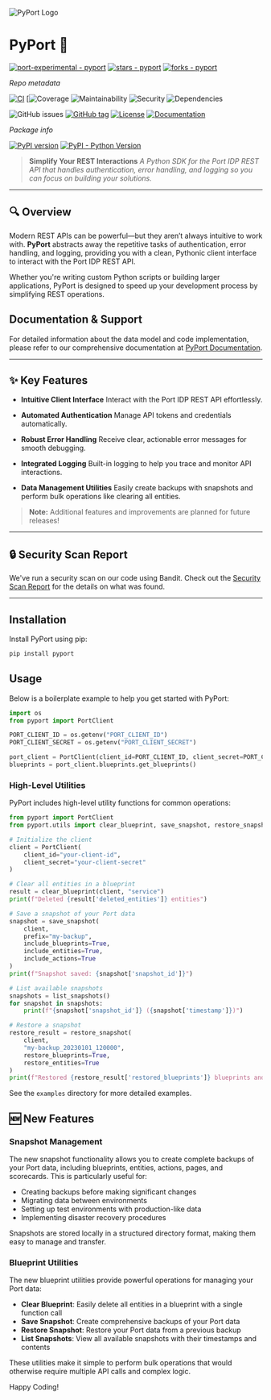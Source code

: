 ![PyPort Logo](./assets/port.png)

# PyPort 🚀

[![port-experimental - pyport](https://img.shields.io/static/v1?label=port-experimental&message=pyport&color=blue&logo=github)](https://github.com/port-experimental/pyport)
[![stars - pyport](https://img.shields.io/github/stars/port-experimental/pyport?style=social)](https://github.com/port-experimental/pyport)
[![forks - pyport](https://img.shields.io/github/forks/port-experimental/pyport?style=social)](https://github.com/port-experimental/pyport)


_Repo metadata_

[![CI](https://github.com/port-experimental/pyport/actions/workflows/ci.yml/badge.svg)](https://github.com/port-experimental/pyport/actions/workflows/ci.yml)
[![Coverage](https://img.shields.io/badge/coverage-35.00%25-red)
![Maintainability](https://img.shields.io/badge/maintainability-100.0_A-brightgreen)
![Security](https://img.shields.io/badge/security-A-brightgreen)
![Dependencies](https://img.shields.io/badge/dependencies-Passed-brightgreen)

![GitHub issues](https://img.shields.io/github/issues/port-experimental/pyport)
[![GitHub tag](https://img.shields.io/github/tag/port-experimental/pyport?include_prereleases=&sort=semver&color=blue)](https://github.com/port-experimental/pyport/releases/)
[![License](https://img.shields.io/badge/License-MIT-blue)](#license)
[![Documentation](https://img.shields.io/badge/docs-api.getport.io-blue?style=flat)](https://docs.port.io/api-reference/port-api/)

_Package info_

[![PyPI version](https://badge.fury.io/py/pyport.svg)](https://badge.fury.io/py/pyport)
[![PyPI - Python Version](https://img.shields.io/pypi/pyversions/pyport)](https://pypi.org/project/pyport)


> **Simplify Your REST Interactions**
> _A Python SDK for the Port IDP REST API that handles authentication, error handling, and logging so you can focus on building your solutions._


---

## 🔍 Overview

Modern REST APIs can be powerful—but they aren’t always intuitive to work with. **PyPort** abstracts away the repetitive tasks of authentication, error handling, and logging, providing you with a clean, Pythonic client interface to interact with the Port IDP REST API.

Whether you're writing custom Python scripts or building larger applications, PyPort is designed to speed up your development process by simplifying REST operations.

## Documentation & Support

For detailed information about the data model and code implementation, please refer to our comprehensive documentation at [PyPort Documentation](https://deepwiki.com/port-experimental/PyPort).

---

## ✨ Key Features

- **Intuitive Client Interface**
  Interact with the Port IDP REST API effortlessly.

- **Automated Authentication**
  Manage API tokens and credentials automatically.

- **Robust Error Handling**
  Receive clear, actionable error messages for smooth debugging.

- **Integrated Logging**
  Built-in logging to help you trace and monitor API interactions.

- **Data Management Utilities**
  Easily create backups with snapshots and perform bulk operations like clearing all entities.

> **Note:** Additional features and improvements are planned for future releases!

---

##  🔒 Security Scan Report

We've run a security scan on our code using Bandit. Check out the [Security Scan Report](SECURITYSCAN.md) for the details on what was found.

---


## Installation

Install PyPort using pip:

```bash
pip install pyport
```

## Usage
Below is a boilerplate example to help you get started with PyPort:

```python
import os
from pyport import PortClient

PORT_CLIENT_ID = os.getenv("PORT_CLIENT_ID")
PORT_CLIENT_SECRET = os.getenv("PORT_CLIENT_SECRET")

port_client = PortClient(client_id=PORT_CLIENT_ID, client_secret=PORT_CLIENT_SECRET, us_region=True)
blueprints = port_client.blueprints.get_blueprints()
```

### High-Level Utilities

PyPort includes high-level utility functions for common operations:

```python
from pyport import PortClient
from pyport.utils import clear_blueprint, save_snapshot, restore_snapshot, list_snapshots

# Initialize the client
client = PortClient(
    client_id="your-client-id",
    client_secret="your-client-secret"
)

# Clear all entities in a blueprint
result = clear_blueprint(client, "service")
print(f"Deleted {result['deleted_entities']} entities")

# Save a snapshot of your Port data
snapshot = save_snapshot(
    client,
    prefix="my-backup",
    include_blueprints=True,
    include_entities=True,
    include_actions=True
)
print(f"Snapshot saved: {snapshot['snapshot_id']}")

# List available snapshots
snapshots = list_snapshots()
for snapshot in snapshots:
    print(f"{snapshot['snapshot_id']} ({snapshot['timestamp']})")

# Restore a snapshot
restore_result = restore_snapshot(
    client,
    "my-backup_20230101_120000",
    restore_blueprints=True,
    restore_entities=True
)
print(f"Restored {restore_result['restored_blueprints']} blueprints and {restore_result['restored_entities']} entities")
```

See the `examples` directory for more detailed examples.

## 🆕 New Features

### Snapshot Management

The new snapshot functionality allows you to create complete backups of your Port data, including blueprints, entities, actions, pages, and scorecards. This is particularly useful for:

- Creating backups before making significant changes
- Migrating data between environments
- Setting up test environments with production-like data
- Implementing disaster recovery procedures

Snapshots are stored locally in a structured directory format, making them easy to manage and transfer.

### Blueprint Utilities

The new blueprint utilities provide powerful operations for managing your Port data:

- **Clear Blueprint**: Easily delete all entities in a blueprint with a single function call
- **Save Snapshot**: Create comprehensive backups of your Port data
- **Restore Snapshot**: Restore your Port data from a previous backup
- **List Snapshots**: View all available snapshots with their timestamps and contents

These utilities make it simple to perform bulk operations that would otherwise require multiple API calls and complex logic.

Happy Coding!


